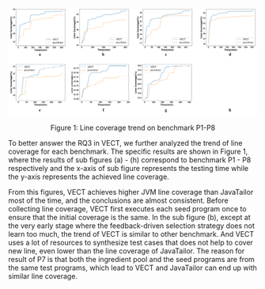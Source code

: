 ![image-20221223170627350](../coverage.png)

<p align="center">Figure 1: Line coverage trend on benchmark P1-P8<p>

To better answer the RQ3 in VECT, we further analyzed the trend of line coverage for each benchmark. The specific results are shown in Figure 1, where the results of sub figures (a) - (h) correspond to benchmark P1 - P8 respectively and the x-axis of sub figure represents the testing time while the y-axis represents the achieved line coverage.

From this figures, VECT achieves higher JVM line coverage than JavaTailor most of the time, and the conclusions are almost consistent. Before collecting line coverage, VECT first executes each seed program once to ensure that the initial coverage is the same. In the sub figure (b), except at the very early stage where the feedback-driven selection strategy does not learn too much, the trend of VECT is similar to other benchmark. And VECT uses a lot of resources to synthesize test cases that does not help to cover new line, even lower than the line coverage of JavaTailor.  The reason for result of P7 is that both the ingredient pool and the seed programs are from the same test programs, which lead to VECT and JavaTailor can end up with similar line coverage.
